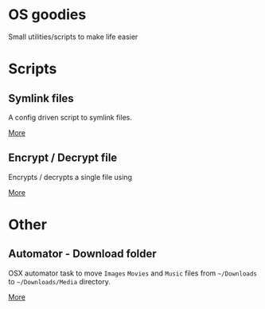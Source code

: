 # OS goodies
Small utilities/scripts to make life easier

# Scripts

## Symlink files

A config driven script to symlink files.<br>

[More](link-files/README.md)


## Encrypt / Decrypt file

Encrypts / decrypts a single file using <br>

[More](crypt-file/README.md)

# Other

## Automator - Download folder

OSX automator task to move `Images` `Movies` and `Music` files from `~/Downloads` to `~/Downloads/Media` directory.

[More](automator-downloads/README.md)
